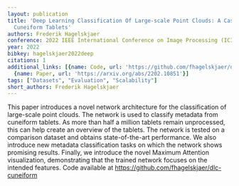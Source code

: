 ```yaml
---
layout: publication
title: 'Deep Learning Classification Of Large-scale Point Clouds: A Case Study On
  Cuneiform Tablets'
authors: Frederik Hagelskjaer
conference: 2022 IEEE International Conference on Image Processing (ICIP)
year: 2022
bibkey: hagelskjaer2022deep
citations: 1
additional_links: [{name: Code, url: 'https://github.com/fhagelskjaer/dlc-cuneiform'},
  {name: Paper, url: 'https://arxiv.org/abs/2202.10851'}]
tags: ["Datasets", "Evaluation", "Scalability"]
short_authors: Frederik Hagelskjaer
---
```

This paper introduces a novel network architecture for the classification of
large-scale point clouds. The network is used to classify metadata from
cuneiform tablets. As more than half a million tablets remain unprocessed, this
can help create an overview of the tablets. The network is tested on a
comparison dataset and obtains state-of-the-art performance. We also introduce
new metadata classification tasks on which the network shows promising results.
Finally, we introduce the novel Maximum Attention visualization, demonstrating
that the trained network focuses on the intended features. Code available at
https://github.com/fhagelskjaer/dlc-cuneiform